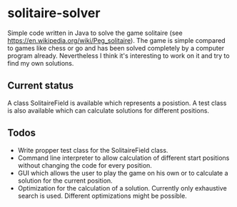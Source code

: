 # solitaire-solver
Simple code written in Java to solve the game solitaire (see https://en.wikipedia.org/wiki/Peg_solitaire). 
The game is simple compared to games like chess or go and has been solved completely by a computer program already. Nevertheless I think it's interesting to work on it and try to find my own solutions.
## Current status
A class SolitaireField is available which represents a posistion. A test class is also available which can calculate solutions for different positions.
## Todos
* Write propper test class for the SolitaireField class.
* Command line interpreter to allow calculation of different start positions without changing the code for every position.
* GUI which allows the user to play the game on his own or to calculate a solution for the current position.
* Optimization for the calculation of a solution. Currently only exhaustive search is used. Different optimizations might be possible.

